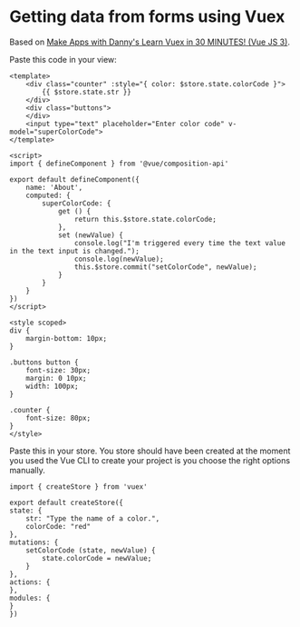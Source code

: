 # Getting data from forms using Vuex

Based on [ Make Apps with Danny's Learn Vuex in 30 MINUTES! (Vue JS 3)](https://www.youtube.com/watch?v=nFh7-HfODYY).

Paste this code in your view:

    <template>
        <div class="counter" :style="{ color: $store.state.colorCode }">
            {{ $store.state.str }}
        </div>
        <div class="buttons">
        </div>
        <input type="text" placeholder="Enter color code" v-model="superColorCode">
    </template>

    <script>
    import { defineComponent } from '@vue/composition-api'

    export default defineComponent({
        name: 'About',
        computed: {
            superColorCode: {
                get () {
                    return this.$store.state.colorCode;
                },
                set (newValue) {
                    console.log("I'm triggered every time the text value in the text input is changed.");
                    console.log(newValue);
                    this.$store.commit("setColorCode", newValue);
                }
            }
        }
    })
    </script>

    <style scoped>
    div {
        margin-bottom: 10px;
    }

    .buttons button {
        font-size: 30px;
        margin: 0 10px;
        width: 100px;
    }

    .counter {
        font-size: 80px;
    }
    </style>

Paste this in your store. You store should have been created at the moment you used the Vue CLI to create your project is you choose the right options manually.

    import { createStore } from 'vuex'

    export default createStore({
    state: {
        str: "Type the name of a color.",
        colorCode: "red"
    },
    mutations: {
        setColorCode (state, newValue) {
            state.colorCode = newValue;
        }
    },
    actions: {
    },
    modules: {
    }
    })